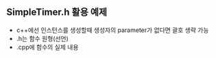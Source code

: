 ## SimpleTimer.h 활용 예제
- c++에선 인스턴스를 생성할때 생성자의 parameter가 없다면 괄호 생략 가능
- .h는 함수 원형(선언)
- .cpp에 함수의 실제 내용
